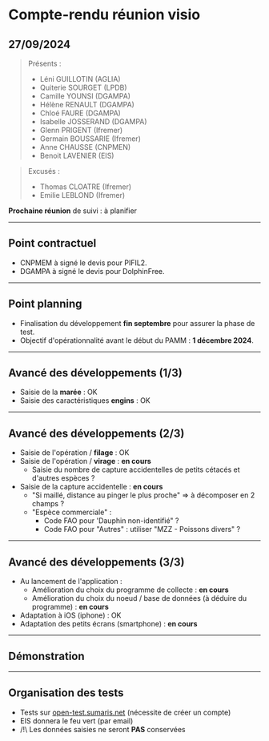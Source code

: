 # Compte-rendu réunion visio
## 27/09/2024

> Présents :
>
> - Léni GUILLOTIN (AGLIA)
> - Quiterie SOURGET (LPDB)
> - Camille YOUNSI (DGAMPA)
> - Hélène RENAULT (DGAMPA)
> - Chloé FAURE (DGAMPA)
> - Isabelle JOSSERAND (DGAMPA)
> - Glenn PRIGENT (Ifremer)
> - Germain BOUSSARIE (Ifremer)
> - Anne CHAUSSE (CNPMEN)
> - Benoit LAVENIER (EIS)

> Excusés :
> - Thomas CLOATRE (Ifremer)
> - Emilie LEBLOND (Ifremer)

**Prochaine réunion** de suivi : à planifier

---

## Point contractuel
- CNPMEM à signé le devis pour PIFIL2.
- DGAMPA à signé le devis pour DolphinFree.

---

## Point planning

- Finalisation du développement **fin septembre** pour assurer la phase de test.
- Objectif d'opérationnalité avant le début du PAMM : **1 décembre 2024**.

---

## Avancé des développements (1/3)

- Saisie de la **marée** : OK
- Saisie des caractéristiques **engins** : OK

---

## Avancé des développements (2/3)

- Saisie de l'opération / **filage** : OK
- Saisie de l'opération / **virage** : **en cours**
  * Saisie du nombre de capture accidentelles de petits cétacés et d'autres espèces ?
- Saisie de la capture accidentelle : **en cours**
  * "Si maillé, distance au pinger le plus proche" => à décomposer en 2 champs ? 
  * "Espèce commerciale" : 
    * Code FAO pour 'Dauphin non-identifié" ?
    * Code FAO pour "Autres" : utiliser "MZZ - Poissons divers" ?
---

## Avancé des développements (3/3)

- Au lancement de l'application : 
  - Amélioration du choix du programme de collecte : **en cours**
  - Amélioration du choix du noeud / base de données (à déduire du programme) : **en cours**
- Adaptation à iOS (iphone) : OK
- Adaptation des petits écrans (smartphone) : **en cours**
  
---

## Démonstration

---
## Organisation des tests

- Tests sur [open-test.sumaris.net](https://open-test.sumaris.net) (nécessite de créer un compte)
- EIS donnera le feu vert (par email)
- /!\ Les données saisies ne seront **PAS** conservées